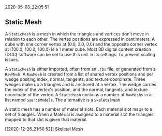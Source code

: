 2020-05-08_22:05:51

## Static Mesh

A `StaticMesh` is a mesh in which the triangles and vertices don't move in relation to each other.
The vertex positions are expressed in centimeters.
A cube with one corner vertex at (0.0, 0.0, 0.0) and the opposite corner vertex at (100.0, 100.0, 100.0) is a 1 meter cube.
Most 3D digital content creation (DCC) software can be set to use this unit in its settings.
To prevent scaling issues.

A `StaticMesh` is either imported, often from an `.fbx` file, or generated from a `RawMesh`.
A `RawMesh` is created from a list of shared vertex positions and per wedge positing index, normal, tangents, and texture coordinate.
Three wedges make up a triangles and is anchored at a vertex.
The wedge carries the index of the vertex's position, and the normal, tangents, and texture coordinate of the vertex.
A `StaticMesh` contains a number of `RawMesh`s in a list named `SourceModels`.
The alternative is a `SkeletalMesh`

A static mesh has a number of material slots.
Each material slot maps to a set of triangles.
When a Material is assigned to a material slot the triangles mapped to that slot is given that material.


[[2020-12-26_21:50:52]] [Skeletal Mesh](./Skeletal%20Mesh.md)  